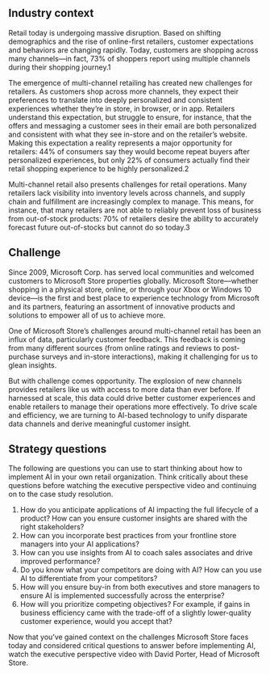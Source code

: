 ## Industry context

Retail today is undergoing massive disruption. Based on shifting demographics and the rise of online-first retailers, customer expectations and behaviors are changing rapidly. Today, customers are shopping across many channels—in fact, 73% of shoppers report using multiple channels during their shopping journey.1

The emergence of multi-channel retailing has created new challenges for retailers. As customers shop across more channels, they expect their preferences to translate into deeply personalized and consistent experiences whether they’re in store, in browser, or in app. Retailers understand this expectation, but struggle to ensure, for instance, that the offers and messaging a customer sees in their email are both personalized and consistent with what they see in-store and on the retailer’s website. Making this expectation a reality represents a major opportunity for retailers: 44% of consumers say they would become repeat buyers after personalized experiences, but only 22% of consumers actually find their retail shopping experience to be highly personalized.2

Multi-channel retail also presents challenges for retail operations. Many retailers lack visibility into inventory levels across channels, and supply chain and fulfillment are increasingly complex to manage. This means, for instance, that many retailers are not able to reliably prevent loss of business from out-of-stock products: 70% of retailers desire the ability to accurately forecast future out-of-stocks but cannot do so today.3

## Challenge

Since 2009, Microsoft Corp. has served local communities and welcomed customers to Microsoft Store properties globally. Microsoft Store—whether shopping in a physical store, online, or through your Xbox or Windows 10 device—is the first and best place to experience technology from Microsoft and its partners, featuring an assortment of innovative products and solutions to empower all of us to achieve more.

One of Microsoft Store’s challenges around multi-channel retail has been an influx of data, particularly customer feedback. This feedback is coming from many different sources (from online ratings and reviews to post-purchase surveys and in-store interactions), making it challenging for us to glean insights.

But with challenge comes opportunity. The explosion of new channels provides retailers like us with access to more data than ever before. If harnessed at scale, this data could drive better customer experiences and enable retailers to manage their operations more effectively. To drive scale and efficiency, we are turning to AI-based technology to unify disparate data channels and derive meaningful customer insight.

## Strategy questions

The following are questions you can use to start thinking about how to implement AI in your own retail organization. Think critically about these questions before watching the executive perspective video and continuing on to the case study resolution.

1. How do you anticipate applications of AI impacting the full lifecycle of a product? How can you ensure customer insights are shared with the right stakeholders?
2. How can you incorporate best practices from your frontline store managers into your AI applications?
3. How can you use insights from AI to coach sales associates and drive improved performance?
4. Do you know what your competitors are doing with AI? How can you use AI to differentiate from your competitors?
5. How will you ensure buy-in from both executives and store managers to ensure AI is implemented successfully across the enterprise?
6. How will you prioritize competing objectives? For example, if gains in business efficiency came with the trade-off of a slightly lower-quality customer experience, would you accept that?

Now that you’ve gained context on the challenges Microsoft Store faces today and considered critical questions to answer before implementing AI, watch the executive perspective video with David Porter, Head of Microsoft Store.